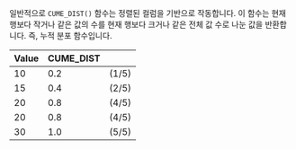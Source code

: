 일반적으로 `CUME_DIST()` 함수는 정렬된 컬럼을 기반으로 작동합니다. 이 함수는 현재 행보다 작거나 같은 값의 수를 현재 행보다 크거나 같은 전체 값 수로 나눈 값을 반환합니다. 즉, 누적 분포 함수입니다.

| Value | CUME_DIST |       |
| ----- | --------- | ----- |
| 10    | 0.2       | (1/5) |
| 15    | 0.4       | (2/5) |
| 20    | 0.8       | (4/5) |
| 20    | 0.8       | (4/5) |
| 30    | 1.0       | (5/5) |
